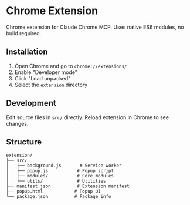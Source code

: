 # Chrome Extension

Chrome extension for Claude Chrome MCP. Uses native ES6 modules, no build required.

## Installation

1. Open Chrome and go to `chrome://extensions/`
2. Enable "Developer mode"
3. Click "Load unpacked"
4. Select the `extension` directory

## Development

Edit source files in `src/` directly. Reload extension in Chrome to see changes.

## Structure

```
extension/
├── src/
│   ├── background.js       # Service worker
│   ├── popup.js           # Popup script
│   ├── modules/           # Core modules
│   └── utils/             # Utilities
├── manifest.json          # Extension manifest
├── popup.html            # Popup UI
└── package.json          # Package info
```